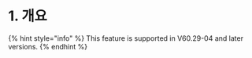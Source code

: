 # 1. 개요

{% hint style="info" %}
This feature is supported in V60.29-04 and later versions.
{% endhint %}

